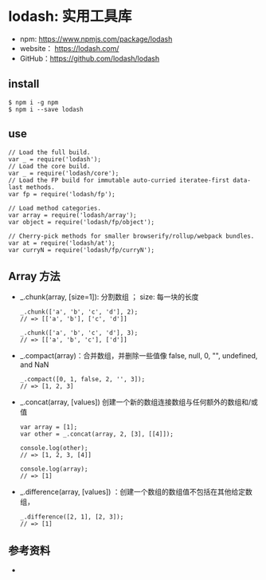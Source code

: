 # lodash: 实用工具库

- npm: https://www.npmjs.com/package/lodash
- website： https://lodash.com/
- GitHub：https://github.com/lodash/lodash

## install

```
$ npm i -g npm
$ npm i --save lodash
```

## use

```
// Load the full build.
var _ = require('lodash');
// Load the core build.
var _ = require('lodash/core');
// Load the FP build for immutable auto-curried iteratee-first data-last methods.
var fp = require('lodash/fp');
 
// Load method categories.
var array = require('lodash/array');
var object = require('lodash/fp/object');
 
// Cherry-pick methods for smaller browserify/rollup/webpack bundles.
var at = require('lodash/at');
var curryN = require('lodash/fp/curryN');
```

## Array 方法
- _.chunk(array, [size=1]): 分割数组 ； size: 每一块的长度
  ```
  _.chunk(['a', 'b', 'c', 'd'], 2);
  // => [['a', 'b'], ['c', 'd']]
 
  _.chunk(['a', 'b', 'c', 'd'], 3);
  // => [['a', 'b', 'c'], ['d']]
  ```
- _.compact(array)：合并数组，并删除一些值像 false, null, 0, "", undefined, and NaN 
  ```
  _.compact([0, 1, false, 2, '', 3]);
  // => [1, 2, 3]
  ```
- _.concat(array, [values]) 创建一个新的数组连接数组与任何额外的数组和/或值
  ```
  var array = [1];
  var other = _.concat(array, 2, [3], [[4]]);
 
  console.log(other);
  // => [1, 2, 3, [4]]
 
  console.log(array);
  // => [1]
  ```
- _.difference(array, [values]) ：创建一个数组的数组值不包括在其他给定数组，
  ```
  _.difference([2, 1], [2, 3]);
  // => [1]
  ```




## 参考资料
- 

